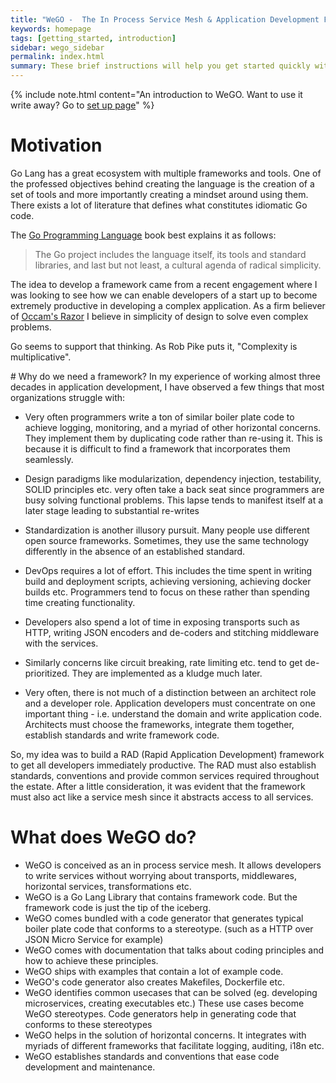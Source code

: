 ```yaml
---
title: "WeGO -  The In Process Service Mesh & Application Development Framework "
keywords: homepage
tags: [getting_started, introduction]
sidebar: wego_sidebar
permalink: index.html
summary: These brief instructions will help you get started quickly with the WeGO framework.
---
```


{% include note.html content="An introduction to WeGO. Want to use it write away? Go to <a href='wego_setup.html'>set up page</a>" %}

# Motivation 
Go Lang has a great ecosystem with multiple frameworks and tools. One of the professed objectives behind creating the language is the creation of a set of tools and more importantly creating a mindset around using them. There exists a lot of literature that defines what constitutes idiomatic Go code. 

The [Go Programming Language](https://www.gopl.io/) book best explains it as follows:

> The Go project includes the language itself, its tools and standard libraries, and last but not least, a cultural agenda of radical simplicity.

The idea to develop a framework came from a recent engagement where I was looking to see how we can enable developers of a start up to become extremely productive in developing a complex application. As a firm believer of [Occam's Razor](https://en.wikipedia.org/wiki/Occam%27s_razor) I believe in simplicity of design to solve even complex problems. 

Go seems to support that thinking. As Rob Pike puts it, "Complexity is multiplicative". 

<a name='thewhat'/>
# Why do we need a framework?
In my experience of working almost three decades in application development, I have observed a few things that most organizations struggle with:

* Very often programmers write a ton of similar boiler plate code to achieve logging, monitoring, and a myriad of other horizontal concerns. They implement them by duplicating code rather than re-using it. This is because it is difficult to find a framework that incorporates them seamlessly.

* Design paradigms like modularization, dependency injection, testability, SOLID principles etc. very often take a back seat since programmers are busy solving functional problems. This lapse tends to manifest itself at a later stage leading to substantial re-writes

* Standardization is another illusory pursuit. Many people use different open source frameworks. Sometimes, they use the same technology differently in the absence of an established standard. 

* DevOps requires a lot of effort. This includes the time spent in writing build and deployment scripts, achieving versioning, achieving docker builds etc. Programmers tend to focus on these rather than spending time creating functionality.

* Developers also spend a lot of time in exposing transports such as HTTP, writing JSON encoders and de-coders and stitching middleware with the services. 

* Similarly concerns like circuit  breaking, rate limiting etc. tend to get de-prioritized. They are implemented as a kludge much later.

* Very often, there is not much of a distinction between an architect role and a developer role. Application developers must concentrate on one important thing -  i.e. understand the domain and write application code. Architects must choose the frameworks, integrate them together, establish standards and write framework code.

So, my idea was to build a RAD (Rapid Application Development) framework to get all developers immediately productive. The RAD must also establish standards, conventions and provide common services required throughout the estate.  After a little consideration, it was evident that the framework must also act like a service mesh since it abstracts access to all services. 

# What does WeGO do?
* WeGO is conceived as an in process service mesh. It allows developers to write services without worrying about transports, middlewares, horizontal services, transformations etc.
* WeGO is a Go Lang Library that contains framework code. But the framework code is just the tip of the iceberg.
* WeGO comes bundled with a code generator that generates typical boiler plate code that conforms to a stereotype. (such as a HTTP over JSON Micro Service for example)
*  WeGO comes with documentation that talks about coding principles and how to achieve these principles.
*  WeGO ships with examples that contain a lot of example code.
*  WeGO's code generator also creates Makefiles, Dockerfile etc.
*  WeGO  identifies common usecases that can be solved (eg. developing microservices, creating executables etc.) These use cases become WeGO stereotypes. Code generators help in generating code that conforms to these stereotypes
* WeGO helps in the solution of horizontal concerns. It integrates with myriads of different frameworks that facilitate logging, auditing, i18n etc.
* WeGO establishes standards and conventions that ease code development and maintenance.



